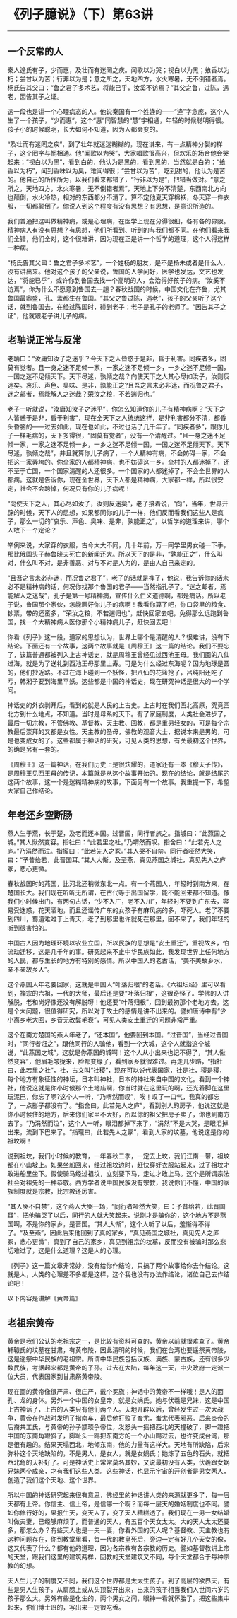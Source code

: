# 《列子臆说》（下）第63讲

------

## 一个反常的人

秦人逄氏有子，少而惠，及壮而有迷罔之疾。闻歌以为哭；视白以为黑；飨香以为朽；尝甘以为苦；行非以为是；意之所之，天地四方，水火寒暑，无不倒错者焉。杨氏告其父曰：“鲁之君子多术艺，将能已乎，汝奚不访焉？”其父之鲁，过陈，遇老，因告其子之证。

这一段也是讲一个心理病态的人。他说秦国有一个姓逄的——“逄”字念庞，这个人生了一个孩子，“少而惠”，这个“惠”同智慧的“慧”字相通，年轻的时候聪明得很。孩子小的时候聪明，长大如何不知道，因为人都会变的。

“及壮而有迷罔之疾”，到了壮年就迷迷糊糊的，现在讲来，有一点精神分裂的样子，这个罔字与惘相通。他“闻歌以为哭”，大家唱歌很高兴，但欢乐的场合他会哭起来；“视白以为黑”，看到白的，他认为是黑的，看到黑的，当然就是白的；“飨香以为朽”，闻到香味以为臭，难闻得很；“尝甘以为苦”，吃到甜的，他认为是苦的。他自己的所作所为，以我们看来都错了，“行非以为是”，把错当做对。“意之所之，天地四方，水火寒暑，无不倒错者焉”，天地上下分不清楚，东西南北方向也颠倒，水火冷热，相对的东西都分不清了。算不定他夏天穿棉袄，冬天穿一件衣服，一切都颠倒了。你说人到这个程度有没有思想？有思想，是意识所造的。

我们普通把这叫做精神病，或是心理病，在医学上现在分得很细，各有各的界限。精神病人有没有思想？有思想，他们所看到、听到的与我们都不同。在他们看来我们全错，他们全对，这个很难讲，因为现在正是讲一个哲学的道理，这个人得这样一种病。

“杨氏告其父曰：鲁之君子多术艺”，一个姓杨的朋友，是不是杨朱或者是什么人，没有讲出来。他对这个孩子的父亲说，鲁国的人学问好，医学也发达，文艺也发达，“将能已乎”，或许你到鲁国去找一个高明的人，会治得好孩子的病。“汝奚不访焉”，你为什么不愿意到鲁国去一趟？春秋战国的时候，中国文化在齐鲁，尤其鲁国最鼎盛，孔、孟都生在鲁国。“其父之鲁过陈，遇老”，孩子的父亲听了这个话，就到鲁国去，在经过陈国时，碰到老子；老子是孔子的老师了。“因告其子之证”，他就跟老子讲儿子的病。

## 老聃说正常与反常

老聃曰：“汝庸知汝子之迷乎？今天下之人皆惑于是非，昏于利害。同疾者多，固莫有觉者。且一身之迷不足倾一家，一家之迷不足倾一乡，一乡之迷不足倾一国，一国之迷不足倾天下。天下尽迷，孰倾之哉？向使天下之人其心尽如汝子，汝则反迷矣。哀乐、声色、臭味、是非，孰能正之?且吾之言未必非迷，而况鲁之君子，迷之邮者，焉能解人之迷哉？荣汝之粮，不若遄归也。”

老子一听就说，“汝庸知汝子之迷乎”，你怎么知道你的儿子有精神病啊？“天下之人皆惑于是非，昏于利害”，现在全天下之人统统这样，是非利害都分不清，都昏头昏脑的——过去如此，现在也如此，不过也活了几千年了。“同疾者多”，跟你儿子一样毛病的，天下多得很，“固莫有觉者”，没有一个清醒过。“且一身之迷不足倾一家，一家之迷不足倾一乡，一乡之迷不足倾一国，一国之迷不足倾天下。天下尽迷，孰倾之哉”，并且就算你儿子病了，一个人精神有病，不会妨碍一家，不会把这一家弄垮的。你全家的人都精神病，也不妨碍这一乡。全村的人都迷掉了，还不至于亡国，一个国家清醒的人还很多。一个国家的人都迷掉了，不会全世界的人都病。这就是告诉你，现在全世界，天下人都是精神病，大家都一样，所以很安定，社会不会跨掉，何况只有你的儿子病呢！

“向使天下之人，其心尽如汝子，汝则反迷矣”，老子接着说，“向”，当年，世界开辟的时候，天下人的思想，如果都同你的儿子一样，他们反而看我们这些人是疯子，那么一切的“哀乐、声色、臭味、是非，孰能正之”，以哲学的道理来讲，哪个人敢下一个定论？

举例来说，大家穿的衣服，古今大大不同，几十年前，万一同学里男女碰一下手，那比俄国头子赫鲁晓夫死亡的新闻还大。所以天下的是非，“孰能正之”，什么叫对，什么叫不对，是非善恶、对与不对是人为的，是由人自己来定的。

“且吾之言未必非迷，而况鲁之君子”，老子的话就是禅了，他说，我告诉你的话未必不是精神病的话，何况你找那个鲁国的君子——当然指孔子了。“迷之邮者，焉能解人之迷哉”，孔子是第一号精神病，宣传什么仁义道德啊，都是病话。所以老子说，鲁国那个家伙，怎能医好你儿子的病啊！我看你算了吧，你口袋里的粮食、钞票，带的还蛮多，“荣汝之粮，不若遄归也”，赶快回家去吧，免得那么远跑到鲁国，找一个大精神病人医你那个小精神病儿子，赶快回去吧！

你看《列子》这一段，道家的思想认为，世界上哪个是清醒的人？很难讲，没有下结论。下面还有一个故事，这两个故事就是《周穆王》这一篇的结论。我们不要忘了，该篇普通都被列入上古神话史，就是周穆王曾经见过西池王母。我们画的八仙过海，就是为了送礼到西池王母那里上寿。可是为什么经过东海呢？因为地球是圆的，他们抄近路。不过在海上碰到一个妖怪，把八仙的花篮抢了，吕纯阳还吃了亏，韩湘子要到海里平妖。这些都是中国的神话史，现在研究神话是很大的一个学问。

神话史的外衣剥开后，看到的就是人民的上古史。上古时在我们西北高原，究竟西北方到什么地点，不知道。当时是母系的天下。有了家庭制度，人类社会进步了，最后一切宗教，不管佛教、基督教、天主教、回教，都是重男轻女的，可是每个宗教最后崇拜的又都是女性。天主教的圣母，佛教的观音大士，据说本来是男的，可是也变成女的了。这些都属于神话的研究，可见人类的思想，有关最初这个世界，的确是另有一套的。

《周穆王》这一篇神话，在我们历史上是很炫耀的，道家还有一本《穆天子传》，是周穆王见西王母的传记，本篇就是从这个故事开始的。现在的结论，就是结尾的这两个故事，这一个是迷糊精神病的故事，下面另有一个故事。我重提一下，希望大家自己作结论。

## 年老还乡空断肠

燕人生于燕，长于楚，及老而还本国。过晋国，同行者旅之。指城曰：“此燕国之城。”其人愀然变容。指社曰：“此若里之社。”乃喟然而叹。指舍曰：“此若先人之庐。”乃涓然而泣。指攏曰：“此若先人之冢。”其人哭不自禁。同行者哑然大笑，曰：“予昔绐若，此晋国耳。”其人大惭。及至燕，真见燕国之城社，真见先人之庐冢，悲心更微。

春秋战国时的燕国，比河北还稍微东北一点。有一个燕国人，年轻时到南方来，在楚国长大。我们现在听听无所谓，在古代等于出国留学，能不能回来都不知道。像我们小时候出门，有两句古话，“少不入广，老不入川”，年轻时不要到广东去，容易受迷惑，花天酒地，而且还谣传广东的女孩子有麻风病的多，吓死人。老了不要到四川，蜀道难难于上青天，老了到那里也许就死在那里，回不来了，我们年轻的听到很害怕的。

中国古人因为地理环境以农业立国，所以民族的思想是“安土重迁”，重视故乡，怕流动迁移，这是几千年的事。研究起来不止中华民族如此，我发现世界上任何地方的人民，都与生长的地方有特别的感情。所以中国人的老古话，“美不美故乡水，亲不亲故乡人”。

这个燕国人年老要回家，这就是中国人“叶落归根”的老话。《六祖坛经》里可以看到，禅宗的六祖，一代的大师，最后还是要“叶落归根”，这很奇怪了。学佛的人讲解脱，老和尚好像还没有解脱呀！他还要“叶落归根”，回到最初那个老地方去。这是个大问题，很值得研究，所以对于故土的感情是讲不出来的。譬如唐诗中有“少小离乡老大回，乡音无改鬓毛衰”，可见人类安土重迁的问题非常严重。

这个在南方楚国的燕人年老了，“还本国”，他要回到本国。“过晋国”，当经过晋国时，“同行者诳之”，跟他同行的人骗他，看到一个大城，这个人就指这个城说，“此燕国之城”，这就是你燕国的城啊！这个人从小出来也记不得了，“其人愀然变容”，他眉毛皱拢来，脸都变绿了，看到家乡就很难过。再走几步路，“指社曰，此若里之社”，社，古文叫“社稷”，现在可以说代表国家，社是社，稷是稷，每个地方有象征性的神坛，日本叫神社，日本的神社来自中国的文化。看到一个神社，他说这就是你小时候那个土地庙啊，你当时就在这里玩的啊，还光着脚在这里玩泥巴，你忘了啊?这个人一听，“乃喟然而叹”，唉！叹了一口气，我真的都忘了，一点影子都没有了。“指舍曰，此若先人之庐”，看到别人的房子，他说这就是你小时候住的地方，后来你们家里不大好，所以你的祖父把房子卖了，你也到南方去了。“乃涓然而泣”，这个人一听，眼泪都掉下来了，“涓然”不是大哭，是眼泪掉出来，流到下巴来了。“指瓏曰，此若先人之冢”，看到人家的坟墓，他说这是你的祖坟啊！

说到祖坟，我们小时候的教育，一年春秋二季，一定去上坟，我们江南一带，祖坟都在小山坡上。如果坐船回来，经过祖坟边时，赶快穿好衣服站起来，过了祖坟才敢进船里坐下。假使骑马经过祖坟，立刻要下马，走过才敢上马。这个是所谓宗法社会对祖先的一种恭敬。西方学者说中国民族没有宗教，我说你们不懂，中国的家族制度就是宗教，比宗教还厉害。

“其人哭不自禁”，这个燕人大哭一场，“同行者哑然大笑，曰：予昔绐若，此晋国耳”，把他骗哭了以后，同行的人就大笑起来，说刚才是骗你的，这个地方不是燕国啊，不是你的家乡，是晋国。“其人大惭”，这个人听了以后，羞惭得不得了。“及至燕”，因此后来他回到了真的家乡，“真见燕国之城社，真见先人之庐冢，悲心更微”，真到了自己的家乡，真见到祖宗的坟墓，反而没有被骗时那么悲切难过了，这是什么道理？这是人的心理。

《列子》这一篇文章非常妙，没有给你作结论，只搞了两个故事给你去作结论。这就是人，人类的心理差不多都是这样，这个我也没有办法作结论，诸位自己去作结论吧！

以下内容是讲解《黄帝篇》

## 老祖宗黄帝

黄帝是我们公认的老祖宗之一，是比较有资料可查的，黄帝以前就很难查了。黄帝轩辕氏的坟墓在甘肃，有黄帝陵，因此清明的时候，我们在台湾也要遥祭黄帝陵，这是遥祭中华民族的老祖宗。所谓中华民族包括汉族、满族、蒙古族，还有很多少数民族，考据起来都是黄帝的子孙。过去在大陆，每年这一天，中央政府一定派一位大员，代表国家到甘肃祭黄帝陵。

现在画的黄帝像很严肃、很庄严，戴个冕旒；神话中的黄帝不一样哦！是人的面孔、龙的身体。另外一个中国的女皇帝，就是女娲氏，她与伏羲是兄妹，这是中国上古神话了，上古的人类只有他们两个人。天地开辟以后，曾经发生过一次大战争，黄帝在作战时发明了指南车，最后他打败了蚩尤，蚩尤代表邪恶。后来炎帝的后裔共工氏，与黄帝的孙子颛顼争帝位，发怒头一摇把西北的天撞破了，脚一蹬把中国的东南角蹬斜了，脚趾头一踢把东南方的一个小山踢过去，也许变成台湾，那是很有趣的。结果天塌西北，地倾东南，他的力量有这样大。天地有所缺陷，后来弥补这个天地缺陷的，不是男人，是女人，就是女娲氏；她炼了五色的石头，就把西北角的天补好了。可是神话史上常常莫名其妙，又说最初没有人类，伏羲跟女娲兄妹两个成亲，才有我们这些人类。这些神话，也显示宇宙的开创者是男女两人，创造了我们这个天地、这个世界。

所以中国的神话研究起来很有意思，佛经里的神话讲人类的来源就更多了，每一层天都有上帝。你信主、信上帝，是信哪一个啊？而每一层天的婚姻制度也不同。譬如你修行好的，果报生天，变天人了，变了天人糟糕透了。我们现在一男一女结婚叫做夫妻，已经够麻烦了，而普通的天人，有五百个天女太太。大的天人太太还要多，那怎么办？有些天人也是一夫一妻，你看外国的天人呢？基督教、天主教也有这种问题存在，你到教堂里看，每一代的教皇死后，旁边一定有好几个天女的像，这又代表了什么？都有他的道理，因为各宗教有各宗教的历史。譬如基督教讲上帝的天堂，跟我们这里的建筑两样，回教的天堂建筑又不同，每个天堂都合于每种宗教的幻想。

天人生儿子的制度又不同，我们这个世界都是太太生孩子。到了高层的欲界天，有些是男人生孩子，从肩膀上或从头顶裂开出来，出来的孩子相当我们人世间六岁的孩子那么大。另外有些是化生的，两个男女之间，眼神一看就怀胎了。把这些集中起来，你们博士班的，写出来一定很吃香。